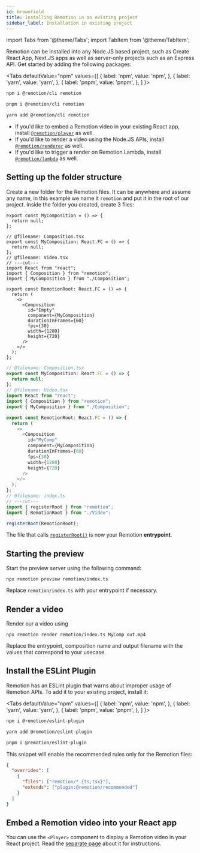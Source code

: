 ```yaml
---
id: brownfield
title: Installing Remotion in an existing project
sidebar_label: Installation in existing project
---
```


import Tabs from '@theme/Tabs';
import TabItem from '@theme/TabItem';

Remotion can be installed into any Node.JS based project, such as Create React App, Next.JS apps as well as server-only projects such as an Express API. Get started by adding the following packages:

<Tabs
defaultValue="npm"
values={[
{ label: 'npm', value: 'npm', },
{ label: 'yarn', value: 'yarn', },
{ label: 'pnpm', value: 'pnpm', },
]
}>
<TabItem value="npm">

```bash
npm i @remotion/cli remotion
```

  </TabItem>
  <TabItem value="pnpm">

```bash
pnpm i @remotion/cli remotion
```

  </TabItem>

  <TabItem value="yarn">

```bash
yarn add @remotion/cli remotion
```

  </TabItem>

</Tabs>

- If you'd like to embed a Remotion video in your existing React app, install [`@remotion/player`](/docs/player/installation) as well.
- If you'd like to render a video using the Node.JS APIs, install [`@remotion/renderer`](/docs/renderer) as well.
- If you'd like to trigger a render on Remotion Lambda, install [`@remotion/lambda`](/docs/lambda/setup) as well.

## Setting up the folder structure

Create a new folder for the Remotion files. It can be anywhere and assume any name, in this example we name it `remotion` and put it in the root of our project. Inside the folder you created, create 3 files:

```tsx twoslash title="remotion/Composition.tsx"
export const MyComposition = () => {
  return null;
};
```

```tsx twoslash title="remotion/Video.tsx"
// @filename: Composition.tsx
export const MyComposition: React.FC = () => {
  return null;
};
// @filename: Video.tsx
// ---cut---
import React from "react";
import { Composition } from "remotion";
import { MyComposition } from "./Composition";

export const RemotionRoot: React.FC = () => {
  return (
    <>
      <Composition
        id="Empty"
        component={MyComposition}
        durationInFrames={60}
        fps={30}
        width={1280}
        height={720}
      />
    </>
  );
};
```

```ts twoslash title="remotion/index.ts"
// @filename: Composition.tsx
export const MyComposition: React.FC = () => {
  return null;
};
// @filename: Video.tsx
import React from "react";
import { Composition } from "remotion";
import { MyComposition } from "./Composition";

export const RemotionRoot: React.FC = () => {
  return (
    <>
      <Composition
        id="MyComp"
        component={MyComposition}
        durationInFrames={60}
        fps={30}
        width={1280}
        height={720}
      />
    </>
  );
};
// @filename: index.ts
// ---cut---
import { registerRoot } from "remotion";
import { RemotionRoot } from "./Video";

registerRoot(RemotionRoot);
```

The file that calls [`registerRoot()`](/docs/register-root) is now your Remotion **entrypoint**.

## Starting the preview

Start the preview server using the following command:

```
npx remotion preview remotion/index.ts
```

Replace `remotion/index.ts` with your entrypoint if necessary.

## Render a video

Render our a video using

```
npx remotion render remotion/index.ts MyComp out.mp4
```

Replace the entrypoint, composition name and output filename with the values that correspond to your usecase.

## Install the ESLint Plugin

Remotion has an ESLint plugin that warns about improper usage of Remotion APIs. To add it to your existing project, install it:

<Tabs
defaultValue="npm"
values={[
{ label: 'npm', value: 'npm', },
{ label: 'yarn', value: 'yarn', },
{ label: 'pnpm', value: 'pnpm', },
]
}>
<TabItem value="npm">

```bash
npm i @remotion/eslint-plugin
```

  </TabItem>

  <TabItem value="yarn">

```bash
yarn add @remotion/eslint-plugin
```

  </TabItem>

  <TabItem value="pnpm">

```bash
pnpm i @remotion/eslint-plugin
```

  </TabItem>
</Tabs>

This snippet will enable the recommended rules only for the Remotion files:

```json title=".eslintrc"
{
  "overrides": [
    {
      "files": ["remotion/*.{ts,tsx}"],
      "extends": ["plugin:@remotion/recommended"]
    }
  ]
}
```

## Embed a Remotion video into your React app

You can use the `<Player>` component to display a Remotion video in your React project. Read the [separate page](/docs/player/integration) about it for instructions.
